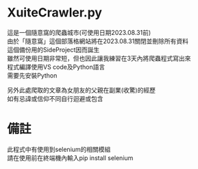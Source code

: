 # XuiteCrawler.py  
這是一個隨意窩的爬蟲城市(可使用日期2023.08.31前)  
由於「隨意窩」這個部落格網站將在2023.08.31關閉並刪除所有資料  
這個備份用的SideProject因而誕生  
雖然可使用日期非常短，但也因此讓我練習在3天內將爬蟲程式寫出來  
程式編譯使用VS code及Python語言  
需要先安裝Python  
  
另外此處爬取的文章為女朋友的父親在副業(收驚)的經歷  
如有忌諱或信仰不同自行迴避或包含  

# 備註
此程式中有使用到selenium的相關模組  
請在使用前在終端機內輸入pip install selenium  
